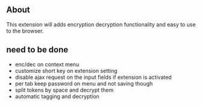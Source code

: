 ## About

This extension will adds encryption decryption functionality and easy to use to the browser.

## need to be done
- enc/dec on context menu
- customize short key on extension setting
- disable ajax request on the input fields if extension is activated
- per tab keep password on menu and not saving though
- split tokens by space and decrypt them
- automatic tagging and decryption